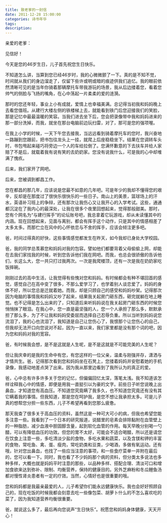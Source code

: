 ```yaml
---
title: 致老爹的一封信
date: 2011-12-28 15:00:00
categories: 诗书年华
tags: 
description: 
---
```


亲爱的老爹：

见信好！

今天是您的46岁生日，儿子首先祝您生日快乐。

不知道怎么讲，当算到您已经46岁时，我的心微微颤了一下。真的是不知不觉，时间就从我们的身边溜走了，仅留下些许或明或暗的痕迹供我们追忆。我的眼前依然清晰可见的是当年你骑着那辆摩托车带我游玩的场景，我从后边搂着您，看着您帅气的侧脸与飞扬的嘴角，在心中荡起一片柔柔的爱的涟漪。

那时的您还年轻，事业上小有成就，爱情上也幸福美满。总记得当初我和妈妈晚上去看您值班。从建行大楼左侧的铁楼梯上去，就能看到铁门后您迎接我们的笑脸，那是记忆中最最温暖的笑容。当我们进去坐下后，您会把录像带中我和妈妈进来的那一部分洗掉，而我，就坐在那台电脑前边玩扫雷，对了，那可是您的强项喔。

在我上小学的时候，一天下午您去接我，当远远看到骑着摩托车的您时，我兴奋地一路蹦到您跟前，把书包往龙头上一挂，就爬上后座稳稳坐下。结果在您调转车头时，书包甩起来碰巧将旁边一个人的车给拉倒了。您满怀歉意的下去扶车并给人家赔了不是后，就载着我有说有笑的去奶奶家。您没有说我什么，可是我的心中却堆满了愧疚。

后来，我们家开了网吧。

后来，您被调到都昌工作。

您在都昌的那几年，应该说是您最不如意的几年吧。可是年少的我却不懂得您的艰辛，反却是在那度过了很快乐很快乐的一些日子。南山上的美景，篮球场上的汗水，英语补习班上的争辩，还有那次让我伤心又让我开心的入学考试。这些，通通都沉淀在了我内心的最深处，让我在很多个夜里回想起来，觉得那般甜美。那时，您有个网名为“与建行挥手”的论坛账号吧，我总拿着它玩游戏，却从未读懂其中的内涵。现在回想起来，见面与离别，都会有挥手这个动作，只是其中的情感相差了太多太多。而那伫立在风中的心怀依恋与不舍的挥手，应该会倾注更多吧。

爸，时间过得真的好快，这些事情感觉都发生在昨天，如今我却已身处大学校园。

爸，我的同学总羡慕您和妈妈对我的包容。譬如他们都要背着父母偷偷上网，却能在去我们家找我的时候，听到您告诉他们我在网吧。而我，也总会很骄傲的告诉他们，长这么大，您一共只打过我两次。一次是我爬楼顶，还有一次是我在奶奶家吃饭摔碗。

刚刚过去的高中生活，让我觉得有些愧对您和妈妈。有时候都会有种不堪回首的感觉，感觉自己在高中变了很多，不那么爱学习了，也学着别人谈恋爱了。妈妈的身体不好，所以您总是迁就着她。而我，却是只顾自己的感受和妈妈吵架。记得那次因为电脑的事情我和妈妈又吵了起来，结果我关起房门砸东西，砸完就躺在地上睡觉。也不记得是怎么出来的了，只知道后来听妈妈说在我关起房门砸东西的时候您悄悄抹了眼泪。在我心中，您一直是最坚强的人，您一个人承担了那么多，默默承担了那么多，为了不让我和妈妈受委屈而选择自己忍辱负重。所以当听到妈妈说您流泪了，我的心也流泪了，我知道是自己让您伤心了，我恨那个让您伤心的自己，但我却无法开口向您说对不起，因为一直以来，我们家里都是没有那个词的吧，因为您和妈妈对我的宽容。

爸，有时候我会想，是不是这就是人生呢，是不是这就是不可能完美的人生呢？

但让我庆幸的是我的生命中有您，有您这样的一位父亲，温柔与刚强并存，潇洒与才情共生。爸，记得那次看到您和妈妈坐在石凳上，您搂着妈妈并安慰着她的手机录像，我感动地差点哭了出来。因为我从那里边看到了我所认为的真正的爱。

爸，心中总有许多许多关于您的记忆，但偏偏回忆太深，落笔太浅。我不知道该怎样诠释我心中的情感，即便是用我一直挺引以为豪的文字。前些日子听您说晚上出鼻血，才知道您有高血压。不知道您究竟瞒了我多久，也不知道您究竟还有没有其它瞒着我的事情。但我知道，那是您在呵护我，是您不想让我承担太多。可是儿子真的想帮您分担一些东西，儿子不希望再看到您那么疲惫。

那天我查了很多关于高血压的资料，虽然这是一种可大可小的病，但我也希望您能多注意一些。我看到了一个日本的研究报道，说醋里的皂素会排除黏附在血管壁上的一种脂肪，减少血液中胆固醇含量，起到软化血管的作用。每天早晚分别喝一勺醋，可以有降低血压的功效。但您的胃不太好，可能会不适合喝醋，所以还是请您在饮食上注意一些，多吃清淡少盐的食物，多吃水果和蔬菜，以及含镁和钾的丰富的食物，常吃鱼、禽、蛋、瘦肉，常吃奶类和豆类，少喝酒，多做有氧运动。还有哦，针对您出鼻血，也找了一些应当注意的事项，和一些食疗菜单一并附在最后的，您可以看一下。同时，我也看了不少妈妈那个病的资料，但分类太多说法也多种多样，大概也就是妈妈平时注意的那些，以品种多样、搭配合理、清淡可口和增加食欲来达到弥补、限制、均衡营养，保持的健康目的。另外芝麻粉和冬瓜鲤鱼汤都对慢性肾炎患者有一定的疗效。当然，心情好也是很重要的哦。

您和妈妈都是我最亲最爱的人，儿子希望你们能永远健康快乐。我也会好好照顾自己的，现在吃饭的时候我都会刻意去吃一些像包菜、胡萝卜什么的不怎么喜欢吃的菜了，因为我知道营养均衡很重要。

爸，就说这么多了，最后再向您说声“生日快乐”。祝愿您和妈妈身体健康，天天开心！